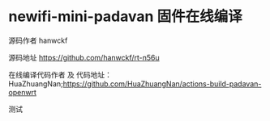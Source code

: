# newifi-mini-padavan 固件在线编译

源码作者 hanwckf 

源码地址 https://github.com/hanwckf/rt-n56u

在线编译代码作者 及 代码地址：HuaZhuangNan;https://github.com/HuaZhuangNan/actions-build-padavan-openwrt

测试
